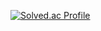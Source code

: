 [![Solved.ac Profile](http://mazassumnida.wtf/api/v2/generate_badge?boj=pbj2577)](https://solved.ac/pbj2577/)
